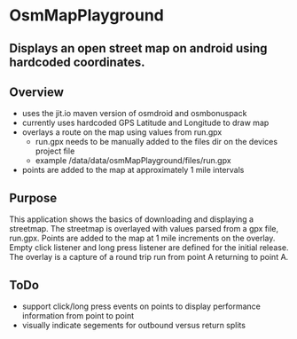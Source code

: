 # OsmMapPlayground
## Displays an open street map on android using hardcoded coordinates.  
## Overview

- uses the jit.io maven version of osmdroid and osmbonuspack
- currently uses hardcoded GPS Latitude and Longitude to draw map
- overlays a route on the map using values from run.gpx
  - run.gpx needs to be manually added to the files dir on the devices project file
  - example /data/data/osmMapPlayground/files/run.gpx
- points are added to the map at approximately 1 mile intervals

## Purpose
This application shows the basics of downloading and displaying a streetmap.  The streetmap is
overlayed with values parsed from a gpx file, run.gpx.  Points are added to the map at 1 mile
increments on the overlay.  Empty click listener and long press listener are defined for the
initial release.  The overlay is a capture of a round trip run from point A returning to point A.

## ToDo
- support click/long press events on points to display performance information from point to point
- visually indicate segements for outbound versus return splits



